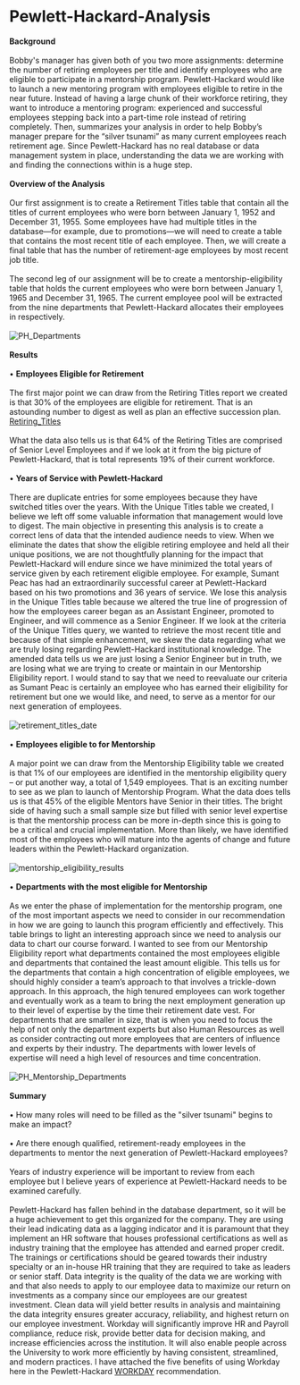 # Pewlett-Hackard-Analysis

**Background**<br><br>
Bobby's manager has given both of you two more assignments: determine the number of retiring employees per title and identify employees who are eligible to participate in a mentorship program. Pewlett-Hackard would like to launch a new mentoring program with employees eligible to retire in the near future. Instead of having a large chunk of their workforce retiring, they want to introduce a mentoring program: experienced and successful employees stepping back into a part-time role instead of retiring completely. Then, summarizes your analysis in order to help  Bobby’s manager prepare for the “silver tsunami” as many current employees reach retirement age.  Since Pewlett-Hackard has no real database or data management system in place, understanding the data we are working with and finding the connections within is a huge step.<br><br>
**Overview of the Analysis**<br><br>
Our first assignment is to create a Retirement Titles table that contain all the titles of current employees who were born between January 1, 1952 and December 31, 1955. Some employees have had multiple titles in the database—for example, due to promotions—we will need to create a table that contains the most recent title of each employee. Then, we will create a final table that has the number of retirement-age employees by most recent job title.<br><br>
The second leg of our assignment will be to create a mentorship-eligibility table that holds the current employees who were born between January 1, 1965 and December 31, 1965.  The current employee pool will be extracted from the nine departments that Pewlett-Hackard allocates their employees in respectively.<br><br>
![PH_Departments](Data/PH_Departments.png)<br><br>
**Results**<br><br>
•	**Employees Eligible for Retirement**<br><br>
The first major point we can draw from the Retiring Titles report we created is that 30% of the employees are eligible for retirement.  That is an astounding number to digest as well as plan an effective succession plan.  <br>
[Retiring_Titles](https://github.com/whitneyshine/Pewlett-Hackard-Analysis/blob/main/Data/retiring_titles.csv)<br><br>
What the data also tells us is that 64% of the Retiring Titles are comprised of Senior Level Employees and if we look at it from the big picture of Pewlett-Hackard, that is total represents 19% of their current workforce.<br><br>
•	**Years of Service with Pewlett-Hackard**<br><br>
There are duplicate entries for some employees because they have switched titles over the years.  With the Unique Titles table we created, I believe we left off some valuable information that management would love to digest.  The main objective in presenting this analysis is to create a correct lens of data that the intended audience needs to view.  When we eliminate the dates that show the eligible retiring employee and held all their unique positions, we are not thoughtfully planning for the impact that Pewlett-Hackard will endure since we have minimized the total years of service given by each retirement eligible employee.  For example, Sumant Peac has had an extraordinarily successful career at Pewlett-Hackard based on his two promotions and 36 years of service.  We lose this analysis in the Unique Titles table because we altered the true line of progression of how the employees career began as an Assistant Engineer, promoted to Engineer, and will commence as a Senior Engineer.  If we look at the criteria of the Unique Titles query, we wanted to retrieve the most recent title and because of that simple enhancement, we skew the data regarding what we are truly losing regarding Pewlett-Hackard institutional knowledge.  The amended data tells us we are just losing a Senior Engineer but in truth, we are losing what we are trying to create or maintain in our Mentorship Eligibility report.  I would stand to say that we need to reevaluate our criteria as Sumant Peac is certainly an employee who has earned their eligibility for retirement but one we would like, and need, to serve as a mentor for our next generation of employees.<br><br>
![retirement_titles_date](Data/retirement_titles_date.png)<br><br>
•	**Employees eligible to for Mentorship**<br><br>
A major point we can draw from the Mentorship Eligibility table we created is that 1% of our employees are identified in the mentorship eligibility query – or put another way, a total of 1,549 employees.  That is an exciting number to see as we plan to launch of Mentorship Program.  What the data does tells us is that 45% of the eligible Mentors have Senior in their titles.  The bright side of having such a small sample size but filled with senior level expertise is that the mentorship process can be more in-depth since this is going to be a critical and crucial implementation. More than likely, we have identified most of the employees who will mature into the agents of change and future leaders within the Pewlett-Hackard organization.<br><br>
![mentorship_eligibility_results](Data/mentorship_eligibility_results.png)<br><br>
•	**Departments with the most eligible for Mentorship**<br><br>
As we enter the phase of implementation for the mentorship program, one of the most important aspects we need to consider in our recommendation in how we are going to launch this program efficiently and effectively.  This table brings to light an interesting approach since we need to analysis our data to chart our course forward.  I wanted to see from our Mentorship Eligibility report what departments contained the most employees eligible and departments that contained the least amount eligible.  This tells us for the departments that contain a high concentration of eligible employees, we should highly consider a team’s approach to that involves a trickle-down approach.  In this approach, the high tenured employees can work together and eventually work as a team to bring the next employment generation up to their level of expertise by the time their retirement date vest.  For departments that are smaller in size, that is when you need to focus the help of not only the department experts but also Human Resources as well as consider contracting out more employees that are centers of influence and experts by their industry.  The departments with lower levels of expertise will need a high level of resources and time concentration.<br><br>
![PH_Mentorship_Departments](Data/PH_Mentorship_Departments.png)<br><br>
**Summary**<br><br> 
•	How many roles will need to be filled as the "silver tsunami" begins to make an impact?<br><br>
•	Are there enough qualified, retirement-ready employees in the departments to mentor the next generation of Pewlett-Hackard employees?<br><br>
Years of industry experience will be important to review from each employee but I believe years of experience at Pewlett-Hackard needs to be examined carefully.<br><br>
Pewlett-Hackard has fallen behind in the database department, so it will be a huge achievement to get this organized for the company.  They are using their lead indicating data as a lagging indicator and it is paramount that they implement an HR software that houses professional certifications as well as industry training that the employee has attended and earned proper credit.   The trainings or certifications should be geared towards their industry specialty or an in-house HR training that they are required to take as leaders or senior staff.  Data integrity is the quality of the data we are working with and that also needs to apply to our employee data to maximize our return on investments as a company since our employees are our greatest investment. Clean data will yield better results in analysis and maintaining the data integrity ensures greater accuracy, reliability, and highest return on our employee investment. Workday will significantly improve HR and Payroll compliance, reduce risk, provide better data for decision making, and increase efficiencies across the institution. It will also enable people across the University to work more efficiently by having consistent, streamlined, and modern practices.  I have attached the five benefits of using Workday here in the Pewlett-Hackard [WORKDAY](https://www.workday.com/en-us/pages/infostudy-bredin-fast-track-to-growth-hr.html) recommendation.
